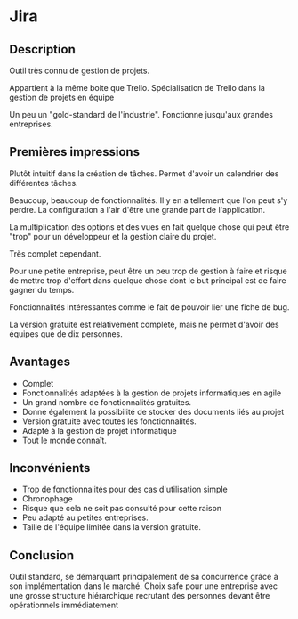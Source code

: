 # Jira

## Description

Outil très connu de gestion de projets.

Appartient à la même boite que Trello. Spécialisation de Trello dans la gestion de projets en équipe

Un peu un "gold-standard de l'industrie". Fonctionne jusqu'aux grandes entreprises.

## Premières impressions

Plutôt intuitif dans la création de tâches. Permet d'avoir un calendrier des différentes tâches. 

Beaucoup, beaucoup de fonctionnalités. Il y en a tellement que l'on peut s'y perdre. La configuration a l'air d'être une grande part de l'application.

La multiplication des options et des vues en fait quelque chose qui peut être "trop" pour un développeur et la gestion claire du projet.

Très complet cependant.

Pour une petite entreprise, peut être un peu trop de gestion à faire et risque de mettre trop d'effort dans quelque chose dont le but principal est de faire gagner du temps.

Fonctionnalités intéressantes comme le fait de pouvoir lier une fiche de bug.

La version gratuite est relativement complète, mais ne permet d'avoir des équipes que de dix personnes.

## Avantages
 
 * Complet
 * Fonctionnalités adaptées à la gestion de projets informatiques en agile
 * Un grand nombre de fonctionnalités gratuites.
 * Donne également la possibilité de stocker des documents liés au projet
 * Version gratuite avec toutes les fonctionnalités.
 * Adapté à la gestion de projet informatique
 * Tout le monde connaît.

## Inconvénients

 * Trop de fonctionnalités pour des cas d'utilisation simple
 * Chronophage
 * Risque que cela ne soit pas consulté pour cette raison
 * Peu adapté au petites entreprises.
 * Taille de l'équipe limitée dans la version gratuite.

## Conclusion

Outil standard, se démarquant principalement de sa concurrence grâce à son implémentation dans le marché. Choix safe pour une entreprise avec une grosse structure hiérarchique recrutant des personnes devant être opérationnels immédiatement